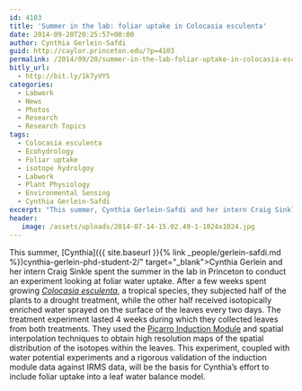 ```yaml
---
id: 4103
title: 'Summer in the lab: foliar uptake in Colocasia esculenta'
date: 2014-09-20T20:25:57+00:00
author: Cynthia Gerlein-Safdi
guid: http://caylor.princeton.edu/?p=4103
permalink: /2014/09/20/summer-in-the-lab-foliar-uptake-in-colocasia-esculenta/
bitly_url:
  - http://bit.ly/1k7yVYS
categories:
  - Labwork
  - News
  - Photos
  - Research
  - Research Topics
tags:
  - Colocasia esculenta
  - Ecohydrology
  - Foliar uptake
  - isotope hydrolgoy
  - Labwork
  - Plant Physiology
  - Environmental Sensing
  - Cynthia Gerlein-Safdi
excerpt: "This summer, Cynthia Gerlein-Safdi and her intern Craig Sinkler spent the summer in the lab in Princeton to conduct an experiment looking at foliar water uptake."
header:
   image: /assets/uploads/2014-07-14-15.02.49-1-1024x1024.jpg
---
```

This summer, [Cynthia]({{ site.baseurl }}{% link _people/gerlein-safdi.md %})cynthia-gerlein-phd-student-2/" target="_blank">Cynthia Gerlein</a> and her intern Craig Sinkle spent the summer in the lab in Princeton to conduct an experiment looking at foliar water uptake.<!--more-->  After a few weeks spent growing _<a href="http://en.wikipedia.org/wiki/Colocasia_esculenta" target="_blank">Colocasia esculenta</a>_, a tropical species, they subjected half of the plants to a drought treatment, while the other half received isotopically enriched water sprayed on the surface of the leaves every two days. The treatment experiment lasted 4 weeks during which they collected leaves from both treatments. They used the <a href="http://www.picarro.com/isotope_analyzers/im_crds" target="_blank">Picarro Induction Module</a> and spatial interpolation techniques to obtain high resolution maps of the spatial distribution of the isotopes within the leaves. This experiment, coupled with water potential experiments and a rigorous validation of the induction module data against IRMS data, will be the basis for Cynthia&#8217;s effort to include foliar uptake into a leaf water balance model.
